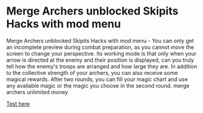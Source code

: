 # Merge Archers unblocked Skipits Hacks with mod menu

Merge Archers unblocked Skipits Hacks with mod menu - You can only get an incomplete preview during combat preparation, as you cannot move the screen to change your perspective. Its working mode is that only when your arrow is directed at the enemy and their position is displayed, can you truly tell how the enemy's troops are arranged and how large they are. In addition to the collective strength of your archers, you can also receive some magical rewards. After two rounds, you can fill your magic chart and use any available magic or the magic you choose in the second round. merge archers unlimited money

[Test here](https://axegomod.top/merge-archers/)
